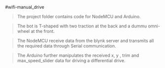 #wifi-manual_drive


>The project folder contains code for NodeMCU and Arduino.

>The bot is T-shaped with two traction at the back and a dummu omni-wheel at the front.

>The NodeMCU receive data from the blynk server and transmits all the required data through Serial communication.

>The Arduino further manipulates the received x, y , trim and max_speed_slider data for driving a differential drive.
